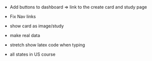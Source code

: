 <!-- - Organize images in frontend folder -->
<!-- - Fix dashboard CSS -->
<!-- - Show number of cards in course ie Nursing 196(10 cards) -->

<!-- - Add form element bottom of course list to add course -->
<!-- - Remove course feature -->
<!-- - Can delete nested data -->

- Add buttons to dashboard => link to the create card and study page

- Fix Nav links

- show card as image/study
<!-- stretch 7. Create user profile, link to it in nav -->
- make real data

- stretch show latex code when typing
- all states in US course

